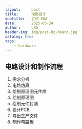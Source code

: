 ```yaml
---
layout:     post
title:      电路设计
subtitle:   立创 EDA
date:       2025-03-24
author:     LXG
header-img: img/post-bg-board.jpg
catalog: true
tags:
    - hardware
---
```


## 电路设计和制作流程

1. 需求分析
2. 电路仿真
3. 绘制原理图元件库
4. 绘制原理图
5. 绘制元件封装
6. 设计PCB
7. 导出生产文件
8. 制作电路板


